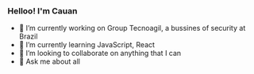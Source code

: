 ### Helloo! I'm Cauan

- 🔭 I’m currently working on Group Tecnoagil, a bussines of security at Brazil
- 🌱 I’m currently learning JavaScript, React
- 👯 I’m looking to collaborate on anything that I can
- 💬 Ask me about all
